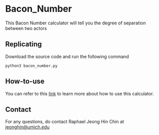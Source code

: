 # Bacon_Number
This Bacon Number calculator will tell you the degree of separation between two actors

## Replicating
Download the source code and run the following command
```
python3 bacon_number.py
```

## How-to-use
You can refer to this [link](https://drive.google.com/file/d/1S-8QAOt8BMJ-qcLudLgsYGXlg0nw_yez/view?usp=sharing) to learn more about how to use this calculator.

## Contact
For any questions, do contact Raphael Jeong Hin Chin at jeonghin@umich.edu
